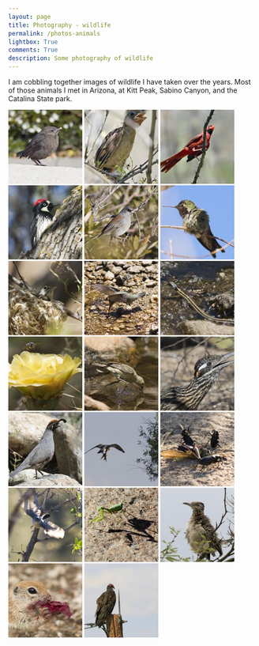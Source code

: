 ```yaml
---
layout: page
title: Photography - wildlife
permalink: /photos-animals
lightbox: True
comments: True
description: Some photography of wildlife
---
```


I am cobbling together images of wildlife I have taken over the years. Most of those 
animals I met in Arizona, at Kitt Peak, Sabino Canyon, and the Catalina State park.


<div>
<a class="example-image-link" href="assets/galleries/animals//CRW_2145-copy.jpg" data-lightbox="animals" data-title="My caption"><img src="assets/galleries/animals//CRW_2145-copy-150x150.jpg"/></a>
<a class="example-image-link" href="assets/galleries/animals//CRW_2259-copy.jpg" data-lightbox="animals" data-title="My caption"><img src="assets/galleries/animals//CRW_2259-copy-150x150.jpg"/></a>
<a class="example-image-link" href="assets/galleries/animals//CRW_2263-copy.jpg" data-lightbox="animals" data-title="My caption"><img src="assets/galleries/animals//CRW_2263-copy-150x150.jpg"/></a>
<a class="example-image-link" href="assets/galleries/animals//CRW_2708.jpg" data-lightbox="animals" data-title="My caption"><img src="assets/galleries/animals//CRW_2708-150x150.jpg"/></a>
<a class="example-image-link" href="assets/galleries/animals//CRW_4104-copy.jpg" data-lightbox="animals" data-title="My caption"><img src="assets/galleries/animals//CRW_4104-copy-150x150.jpg"/></a>
<a class="example-image-link" href="assets/galleries/animals//CRW_4160-copy.jpg" data-lightbox="animals" data-title="My caption"><img src="assets/galleries/animals//CRW_4160-copy-150x150.jpg"/></a>
<a class="example-image-link" href="assets/galleries/animals//CRW_4322-copy.jpg" data-lightbox="animals" data-title="My caption"><img src="assets/galleries/animals//CRW_4322-copy-150x150.jpg"/></a>
<a class="example-image-link" href="assets/galleries/animals//CRW_4338-copy.jpg" data-lightbox="animals" data-title="My caption"><img src="assets/galleries/animals//CRW_4338-copy-150x150.jpg"/></a>
<a class="example-image-link" href="assets/galleries/animals//CRW_4340-copy.jpg" data-lightbox="animals" data-title="My caption"><img src="assets/galleries/animals//CRW_4340-copy-150x150.jpg"/></a>
<a class="example-image-link" href="assets/galleries/animals//CRW_4364-copy.jpg" data-lightbox="animals" data-title="My caption"><img src="assets/galleries/animals//CRW_4364-copy-150x150.jpg"/></a>
<a class="example-image-link" href="assets/galleries/animals//CRW_4420-copy.jpg" data-lightbox="animals" data-title="My caption"><img src="assets/galleries/animals//CRW_4420-copy-150x150.jpg"/></a>
<a class="example-image-link" href="assets/galleries/animals//MG_0173-copy.jpg" data-lightbox="animals" data-title="My caption"><img src="assets/galleries/animals//MG_0173-copy-150x150.jpg"/></a>
<a class="example-image-link" href="assets/galleries/animals//MG_0193-copy.jpg" data-lightbox="animals" data-title="My caption"><img src="assets/galleries/animals//MG_0193-copy-150x150.jpg"/></a>
<a class="example-image-link" href="assets/galleries/animals//MG_0617-copy.jpg" data-lightbox="animals" data-title="My caption"><img src="assets/galleries/animals//MG_0617-copy-150x150.jpg"/></a>
<a class="example-image-link" href="assets/galleries/animals//MG_1138-copy.jpg" data-lightbox="animals" data-title="My caption"><img src="assets/galleries/animals//MG_1138-copy-150x150.jpg"/></a>
<a class="example-image-link" href="assets/galleries/animals//MG_1163-copy.jpg" data-lightbox="animals" data-title="My caption"><img src="assets/galleries/animals//MG_1163-copy-150x150.jpg"/></a>
<a class="example-image-link" href="assets/galleries/animals//MG_1387-copy.jpg" data-lightbox="animals" data-title="My caption"><img src="assets/galleries/animals//MG_1387-copy-150x150.jpg"/></a>
<a class="example-image-link" href="assets/galleries/animals//MG_2649-copy.jpg" data-lightbox="animals" data-title="My caption"><img src="assets/galleries/animals//MG_2649-copy-150x150.jpg"/></a>
<a class="example-image-link" href="assets/galleries/animals//MG_2678-copy.jpg" data-lightbox="animals" data-title="My caption"><img src="assets/galleries/animals//MG_2678-copy-150x150.jpg"/></a>
<a class="example-image-link" href="assets/galleries/animals//MG_4284.jpg" data-lightbox="animals" data-title="My caption"><img src="assets/galleries/animals//MG_4284-150x150.jpg"/></a>

</div>


